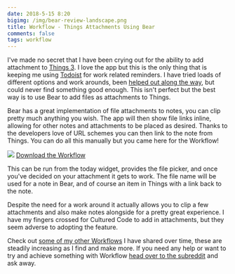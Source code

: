 ```yaml
---
date: 2018-5-15 8:20
bigimg: /img/bear-review-landscape.png
title: Workflow - Things Attachments Using Bear
comments: false
tags: workflow
---
```

I've made no secret that I have been crying out for the ability to add attachment to [Things 3](https://itunes.apple.com/gb/app/things-3/id904237743?at=1000ltj4). I love the app but this is the only thing that is keeping me using [Todoist](https://gr36.com/2017-01-14-todoist-review/) for work related reminders. I have tried loads of different options and work arounds, been [helped out along the way](https://twitter.com/syrinxstarman/status/995692751277645824?s=21), but could never find something good enough. This isn't perfect but the best way is to use Bear to add files as attachments to Things.

Bear has a great implementation of file attachments to notes, you can clip pretty much anything you wish. The app will then show file links inline, allowing for other notes and attachments to be placed as desired. Thanks to the developers love of URL schemes you can then link to the note from Things. You can do all this manually but you came here for the Workflow!

![](https://gr36.com/img/2018-05-15-workflow-things-attachments.png)
[Download the Workflow](https://workflow.is/workflows/2b23f20166734c06be30b71bb80f0d6f)

This can be run from the today widget, provides the file picker, and once you've decided on your attachment it gets to work. The file name will be used for a note in Bear, and of course an item in Things with a link back to the note.

Despite the need for a work around it actually allows you to clip a few attachments and also make notes alongside for a pretty great experience. I have my fingers crossed for Cultured Code to add in attachments, but they seem adverse to adopting the feature.

Check out [some of my other Workflows](https://gr36.com/workflows) I have shared over time, these are steadily increasing as I find and make more. If you need any help or want to try and achieve something with Workflow [head over to the subreddit](https://www.reddit.com/r/workflow/) and ask away.
